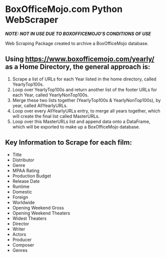 # BoxOfficeMojo.com Python WebScraper

***NOTE: NOT IN USE DUE TO BOXOFFICEMOJO'S CONDITIONS OF USE***

Web Scraping Package created to archive a BoxOfficeMojo database.

## Using https://www.boxofficemojo.com/yearly/ as a Home Directory, the general approach is:
1. Scrape a list of URLs for each Year listed in the home directory, called YearlyTop100s.
2. Loop over YearlyTop100s and return another list of the footer URLs for each Year, called YearlyNonTop100s.
3. Merge these two lists together (YearlyTop100s & YearlyNonTop100s), by year, called AllYearlyURLs.
4. Loop over every AllYearlyURLs entry, to merge all years together, which will create the final list called MasterURLs.
5. Loop over this MasterURLs list and append data onto a DataFrame, which will be exported to make up a BoxOfficeMojo database.

## Key Information to Scrape for each film:
- Title
- Distributor
- Genre
- MPAA Rating
- Production Budget
- Release Date
- Runtime
- Domestic
- Foreign
- Worldwide
- Opening Weekend Gross
- Opening Weekend Theaters
- Widest Theaters
- Director
- Writer
- Actors
- Producer
- Composer
- Genres
